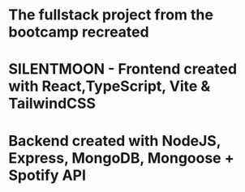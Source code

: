 # The fullstack project from the bootcamp recreated 


# SILENTMOON - Frontend created with React,TypeScript, Vite & TailwindCSS 
# Backend created with NodeJS, Express, MongoDB, Mongoose + Spotify API 
